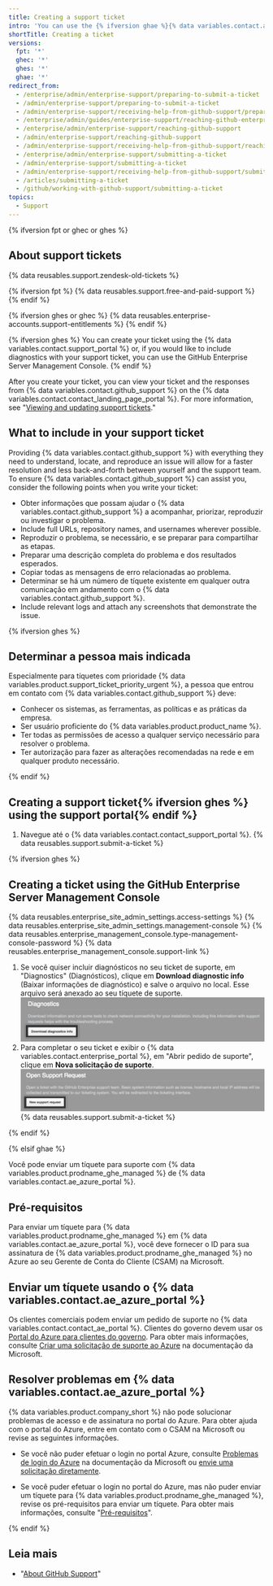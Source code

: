 ```yaml
---
title: Creating a support ticket
intro: 'You can use the {% ifversion ghae %}{% data variables.contact.ae_azure_portal %}{% else %}{% data variables.contact.support_portal %}{% endif %} to create a support ticket and speak to {% data variables.contact.github_support %}.'
shortTitle: Creating a ticket
versions:
  fpt: '*'
  ghec: '*'
  ghes: '*'
  ghae: '*'
redirect_from:
  - /enterprise/admin/enterprise-support/preparing-to-submit-a-ticket
  - /admin/enterprise-support/preparing-to-submit-a-ticket
  - /admin/enterprise-support/receiving-help-from-github-support/preparing-to-submit-a-ticket
  - /enterprise/admin/guides/enterprise-support/reaching-github-enterprise-support
  - /enterprise/admin/enterprise-support/reaching-github-support
  - /admin/enterprise-support/reaching-github-support
  - /admin/enterprise-support/receiving-help-from-github-support/reaching-github-support
  - /enterprise/admin/enterprise-support/submitting-a-ticket
  - /admin/enterprise-support/submitting-a-ticket
  - /admin/enterprise-support/receiving-help-from-github-support/submitting-a-ticket
  - /articles/submitting-a-ticket
  - /github/working-with-github-support/submitting-a-ticket
topics:
  - Support
---
```


{% ifversion fpt or ghec or ghes %}

## About support tickets

{% data reusables.support.zendesk-old-tickets %}

{% ifversion fpt %}
{% data reusables.support.free-and-paid-support %}
{% endif %}

{% ifversion ghes or ghec %}
{% data reusables.enterprise-accounts.support-entitlements %}
{% endif %}

{% ifversion ghes %}
You can create your ticket using the {% data variables.contact.support_portal %} or, if you would like to include diagnostics with your support ticket, you can use the GitHub Enterprise Server Management Console.
{% endif %}

After you create your ticket, you can view your ticket and the responses from {% data variables.contact.github_support %} on the {% data variables.contact.contact_landing_page_portal %}. For more information, see "[Viewing and updating support tickets](/support/contacting-github-support/viewing-and-updating-support-tickets)."

## What to include in your support ticket

Providing {% data variables.contact.github_support %} with everything they need to understand, locate, and reproduce an issue will allow for a faster resolution and less back-and-forth between yourself and the support team. To ensure {% data variables.contact.github_support %} can assist you, consider the following points when you write your ticket:

- Obter informações que possam ajudar o {% data variables.contact.github_support %} a acompanhar, priorizar, reproduzir ou investigar o problema.
- Include full URLs, repository names, and usernames wherever possible.
- Reproduzir o problema, se necessário, e se preparar para compartilhar as etapas.
- Preparar uma descrição completa do problema e dos resultados esperados.
- Copiar todas as mensagens de erro relacionadas ao problema.
- Determinar se há um número de tíquete existente em qualquer outra comunicação em andamento com o {% data variables.contact.github_support %}.
- Include relevant logs and attach any screenshots that demonstrate the issue.

{% ifversion ghes %}
## Determinar a pessoa mais indicada

Especialmente para tíquetes com prioridade {% data variables.product.support_ticket_priority_urgent %}, a pessoa que entrou em contato com {% data variables.contact.github_support %} deve:

 - Conhecer os sistemas, as ferramentas, as políticas e as práticas da empresa.
 - Ser usuário proficiente do {% data variables.product.product_name %}.
 - Ter todas as permissões de acesso a qualquer serviço necessário para resolver o problema.
 - Ter autorização para fazer as alterações recomendadas na rede e em qualquer produto necessário.

{% endif %}

## Creating a support ticket{% ifversion ghes %} using the support portal{% endif %}

1. Navegue até o {% data variables.contact.contact_support_portal %}.
{% data reusables.support.submit-a-ticket %}

{% ifversion ghes %}

## Creating a ticket using the GitHub Enterprise Server Management Console

{% data reusables.enterprise_site_admin_settings.access-settings %}
{% data reusables.enterprise_site_admin_settings.management-console %}
{% data reusables.enterprise_management_console.type-management-console-password %}
{% data reusables.enterprise_management_console.support-link %}
1. Se você quiser incluir diagnósticos no seu ticket de suporte, em "Diagnostics" (Diagnósticos), clique em **Download diagnostic info** (Baixar informações de diagnóstico) e salve o arquivo no local. Esse arquivo será anexado ao seu tíquete de suporte. ![Screenshot of button labelled "Download diagnostics info" on Management Console Support page.](/assets/images/enterprise/support/download-diagnostics-info-button.png)
1. Para completar o seu ticket e exibir o {% data variables.contact.enterprise_portal %}, em "Abrir pedido de suporte", clique em **Nova solicitação de suporte**. ![Screenshot of button labelled "New support request" on Management Console Support page.](/assets/images/enterprise/management-console/open-support-request.png)
{% data reusables.support.submit-a-ticket %}

{% endif %}

{% elsif ghae %}

Você pode enviar um tíquete para suporte com {% data variables.product.prodname_ghe_managed %} de {% data variables.contact.ae_azure_portal %}.

## Pré-requisitos

Para enviar um tíquete para {% data variables.product.prodname_ghe_managed %} em {% data variables.contact.ae_azure_portal %}, você deve fornecer o ID para sua assinatura de {% data variables.product.prodname_ghe_managed %} no Azure ao seu Gerente de Conta do Cliente (CSAM) na Microsoft.

## Enviar um tíquete usando o {% data variables.contact.ae_azure_portal %}

Os clientes comerciais podem enviar um pedido de suporte no {% data variables.contact.contact_ae_portal %}. Clientes do governo devem usar os [Portal do Azure para clientes do governo](https://portal.azure.us/#blade/Microsoft_Azure_Support/HelpAndSupportBlade). Para obter mais informações, consulte [Criar uma solicitação de suporte ao Azure](https://docs.microsoft.com/azure/azure-portal/supportability/how-to-create-azure-support-request) na documentação da Microsoft.

## Resolver problemas em {% data variables.contact.ae_azure_portal %}

{% data variables.product.company_short %} não pode solucionar problemas de acesso e de assinatura no portal do Azure. Para obter ajuda com o portal do Azure, entre em contato com o CSAM na Microsoft ou revise as seguintes informações.

- Se você não puder efetuar o login no portal Azure, consulte [Problemas de login do Azure](https://docs.microsoft.com/en-US/azure/cost-management-billing/manage/troubleshoot-sign-in-issue) na documentação da Microsoft ou [envie uma solicitação diretamente](https://support.microsoft.com/en-us/supportrequestform/84faec50-2cbc-9b8a-6dc1-9dc40bf69178).

- Se você puder efetuar o login no portal do Azure, mas não puder enviar um tíquete para {% data variables.product.prodname_ghe_managed %}, revise os pré-requisitos para enviar um tíquete. Para obter mais informações, consulte "[Pré-requisitos](#prerequisites)".

{% endif %}

## Leia mais

- "[About GitHub Support](/support/learning-about-github-support/about-github-support)"
